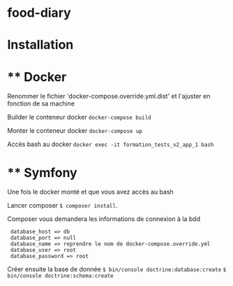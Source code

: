 food-diary
==========

 
Installation
============


** Docker
============

Renommer le fichier 'docker-compose.override.yml.dist' et l'ajuster en fonction de sa machine

Builder le conteneur docker
`docker-compose build`

Monter le conteneur docker
`docker-compose up`

Accès bash au docker
`docker exec -it formation_tests_v2_app_1 bash`


** Symfony
============
 
Une fois le docker monté et que vous avez accès au bash 
 
Lancer composer
`$ composer install`.
 
 
Composer vous demandera les informations de connexion à la bdd
 
     database_host => db
     database_port => null
     database_name => reprendre le nom de docker-compose.override.yml
     database_user => root
     database_password => root


Créer ensuite la base de donnée
`$ bin/console doctrine:database:create`
`$ bin/console doctrine:schema:create`

